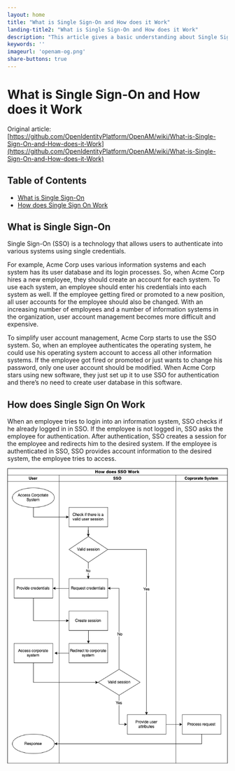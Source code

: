 ```yaml
---
layout: home
title: "What is Single Sign-On and How does it Work"
landing-title2: "What is Single Sign-On and How does it Work"
description: "This article gives a basic understanding about Single Sign-On technology"
keywords: ''
imageurl: 'openam-og.png'
share-buttons: true
---
```


<h1>What is Single Sign-On and How does it Work</h1>

Original article: [https://github.com/OpenIdentityPlatform/OpenAM/wiki/What-is-Single-Sign-On-and-How-does-it-Work](https://github.com/OpenIdentityPlatform/OpenAM/wiki/What-is-Single-Sign-On-and-How-does-it-Work)

## Table of Contents
- [What is Single Sign-On](#what-is-single-sign-on)
- [How does Single Sign On Work](#how-does-single-sign-on-work)

## What is Single Sign-On
Single Sign-On (SSO) is a technology that allows users to authenticate into various systems using single credentials.

For example, Acme Corp uses various information systems and each system has its user database and its login processes. So, when Acme Corp hires a new employee, they should create an account for each system. To use each system, an employee should enter his credentials into each system as well. If the employee getting fired or promoted to a new position, all user accounts for the employee should also be changed. With an increasing number of employees and a number of information systems in the organization, user account management becomes more difficult and expensive.

To simplify user account management, Acme Corp starts to use the SSO system. So, when an employee authenticates the operating system, he could use his operating system account to access all other information systems. If the employee got fired or promoted or just wants to change his password, only one user account should be modified. When Acme Corp stars using new software, they just set up it to use SSO for authentication and there’s no need to create user database in this software.


## How does Single Sign On Work

When an employee tries to login into an information system, SSO checks if he already logged in in SSO. If the employee is not logged in, SSO asks the employee for authentication. After authentication, SSO creates a session for the employee and redirects him to the desired system. If the employee is authenticated in SSO, SSO provides account information to the desired system, the employee tries to access.

![Single Sing On Flowchart](/assets/img/sso/sso-flowchart.png)
